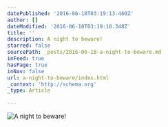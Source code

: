 ```yaml
---
datePublished: '2016-06-18T03:19:13.460Z'
author: []
dateModified: '2016-06-18T03:19:10.348Z'
title: ''
description: A night to beware!
starred: false
sourcePath: _posts/2016-06-18-a-night-to-beware.md
inFeed: true
hasPage: true
inNav: false
url: a-night-to-beware/index.html
_context: 'http://schema.org'
_type: Article

---
```

![A night to beware!](https://the-grid-user-content.s3-us-west-2.amazonaws.com/9b4dccbf-5915-496b-b221-853465d79abe.jpg)